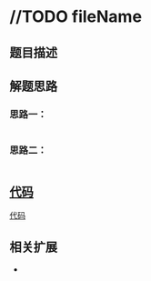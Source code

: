 # //TODO fileName

## 题目描述

## 解题思路

### 思路一：
```java

```

### 思路二：
```java

```

## [代码](../code/Test5.java)
[代码](../code/Test5.java)

## 相关扩展
* []()
